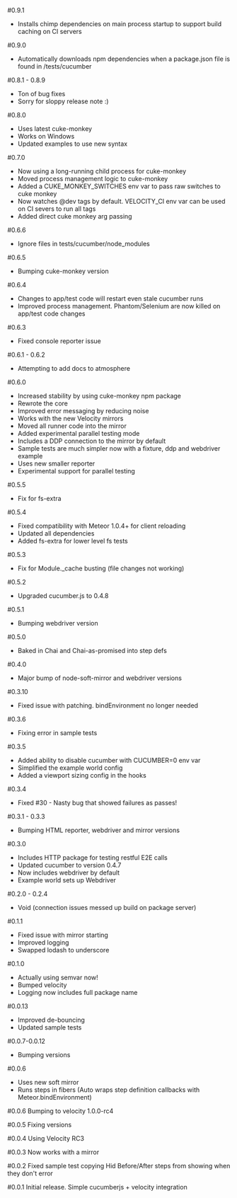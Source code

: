 #0.9.1

* Installs chimp dependencies on main process startup to support build caching on CI servers

#0.9.0

* Automatically downloads npm dependencies when a package.json file is found in /tests/cucumber

#0.8.1 - 0.8.9

* Ton of bug fixes
* Sorry for sloppy release note :)

#0.8.0

* Uses latest cuke-monkey
* Works on Windows
* Updated examples to use new syntax

#0.7.0

* Now using a long-running child process for cuke-monkey
* Moved process management logic to cuke-monkey
* Added a CUKE_MONKEY_SWITCHES env var to pass raw switches to cuke monkey
* Now watches @dev tags by default. VELOCITY_CI env var can be used on CI severs to run all tags
* Added direct cuke monkey arg passing

#0.6.6

* Ignore files in tests/cucumber/node_modules

#0.6.5

* Bumping cuke-monkey version

#0.6.4

* Changes to app/test code will restart even stale cucumber runs
* Improved process management. Phantom/Selenium are now killed on app/test code changes

#0.6.3

* Fixed console reporter issue

#0.6.1 - 0.6.2

* Attempting to add docs to atmosphere

#0.6.0

* Increased stability by using cuke-monkey npm package
* Rewrote the core
* Improved error messaging by reducing noise
* Works with the new Velocity mirrors
* Moved all runner code into the mirror
* Added experimental parallel testing mode
* Includes a DDP connection to the mirror by default
* Sample tests are much simpler now with a fixture, ddp and webdriver example
* Uses new smaller reporter
* Experimental support for parallel testing

#0.5.5

* Fix for fs-extra

#0.5.4

* Fixed compatibility with Meteor 1.0.4+ for client reloading
* Updated all dependencies
* Added fs-extra for lower level fs tests

#0.5.3

* Fix for Module._cache busting (file changes not working)

#0.5.2

* Upgraded cucumber.js to 0.4.8

#0.5.1

* Bumping webdriver version

#0.5.0

* Baked in Chai and Chai-as-promised into step defs

#0.4.0

* Major bump of node-soft-mirror and webdriver versions

#0.3.10

* Fixed issue with patching. bindEnvironment no longer needed

#0.3.6

* Fixing error in sample tests

#0.3.5

* Added ability to disable cucumber with CUCUMBER=0 env var
* Simplified the example world config
* Added a viewport sizing config in the hooks

#0.3.4

* Fixed #30 - Nasty bug that showed failures as passes!

#0.3.1 - 0.3.3

* Bumping HTML reporter, webdriver and mirror versions

#0.3.0

* Includes HTTP package for testing restful E2E calls
* Updated cucumber to version 0.4.7
* Now includes webdriver by default
* Example world sets up Webdriver

#0.2.0 - 0.2.4

* Void (connection issues messed up build on package server)

#0.1.1

* Fixed issue with mirror starting
* Improved logging
* Swapped lodash to underscore

#0.1.0

* Actually using semvar now!
* Bumped velocity
* Logging now includes full package name

#0.0.13

* Improved de-bouncing
* Updated sample tests

#0.0.7-0.0.12
* Bumping versions

#0.0.6
* Uses new soft mirror
* Runs steps in fibers (Auto wraps step definition callbacks with Meteor.bindEnvironment)

#0.0.6
Bumping to velocity 1.0.0-rc4

#0.0.5
Fixing versions

#0.0.4
Using Velocity RC3

#0.0.3
Now works with a mirror

#0.0.2
Fixed sample test copying
Hid Before/After steps from showing when they don't error

#0.0.1
Initial release. Simple cucumberjs + velocity integration